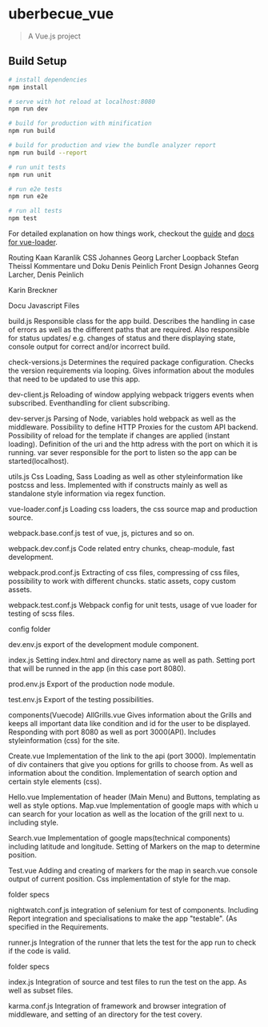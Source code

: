 # uberbecue_vue

> A Vue.js project

## Build Setup

``` bash
# install dependencies
npm install

# serve with hot reload at localhost:8080
npm run dev

# build for production with minification
npm run build

# build for production and view the bundle analyzer report
npm run build --report

# run unit tests
npm run unit

# run e2e tests
npm run e2e

# run all tests
npm test
```

For detailed explanation on how things work, checkout the [guide](http://vuejs-templates.github.io/webpack/) and [docs for vue-loader](http://vuejs.github.io/vue-loader).


Routing Kaan Karanlik
CSS Johannes Georg Larcher
Loopback Stefan Theissl
Kommentare und Doku Denis Peinlich
Front Design Johannes Georg Larcher, Denis Peinlich


Karin Breckner


Docu Javascript Files

build.js
Responsible class for the app build. Describes the handling in case of errors as well as
the different paths that are required. Also responsible for status updates/ e.g. changes
of status and there displaying state, console output for correct and/or incorrect build.


check-versions.js
Determines the required package configuration. Checks the version requirements via looping.
Gives information about the modules that need to be updated to use this app.

dev-client.js
Reloading of window applying webpack triggers events when subscribed.
Eventhandling for client subscribing.

dev-server.js
Parsing of Node, variables hold webpack as well as the middleware.
Possibility to define HTTP Proxies for the custom API backend.
Possibility of reload for the template if changes are applied (instant loading).
Definition of the uri and the http adress with the port on which it is running.
var sever responsible for the port to listen so the app can be started(localhost).

utils.js
Css Loading, Sass Loading as well as other styleinformation like postcss and less.
Implemented with if constructs mainly as well as standalone style information
via regex function.

vue-loader.conf.js
Loading css loaders, the css source map and production source.

webpack.base.conf.js
test of vue, js, pictures and so on.

webpack.dev.conf.js
Code related entry chunks, cheap-module, fast development.

webpack.prod.conf.js
Extracting of css files, compressing of css files, possibility to work with different chuncks.
static assets, copy custom assets.

webpack.test.conf.js
Webpack config for unit tests, usage of vue loader for testing of scss files.


config folder

dev.env.js
export of the development module component.

index.js
Setting index.html and directory name as well as path.
Setting port that will be runned in the app (in this case port 8080).

prod.env.js
Export of the production node module.

test.env.js
Export of the testing possibilities.

components(Vuecode)
AllGrills.vue
Gives information about the Grills and keeps all important data like condition and id for the user
to be displayed. Responding with port 8080 as well as port 3000(API). Includes
styleinformation (css) for the site.

Create.vue
Implementation of the link to the api (port 3000). Implementatin of div containers
that give you options for grills to choose from. As well as information about the condition.
Implementation of search option and certain style elements (css).

Hello.vue
Implementation of header (Main Menu) and Buttons, templating as well as style options.
Map.vue
Implementation of google maps with which u can search for your location as well as
the location of the grill next to u. including style.

Search.vue
Implementation of google maps(technical components) including latitude and longitude.
Setting of Markers on the map to determine position.


Test.vue
Adding and creating of markers for the map in search.vue console output of current position.
Css implementation of style for the map.

folder specs

nightwatch.conf.js
integration of selenium for test of components. Including Report integration and specialisations
to make the app "testable". (As specified in the Requirements.


runner.js
Integration of the runner that lets the test for the app run to check if the code is valid.

folder specs

index.js
Integration of source and test files to run the test on the app. As well as subset files.

karma.conf.js
Integration of framework and browser integration of middleware, and setting of an directory
for the test covery.
